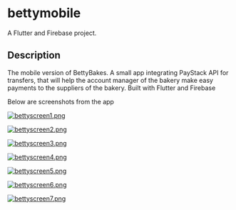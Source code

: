 # bettymobile

A Flutter and Firebase project.

## Description
The mobile version of BettyBakes. 
A small app integrating PayStack API for transfers, 
that will help the account manager of the bakery make easy payments to the suppliers of the bakery. 
Built with Flutter and Firebase

Below are screenshots from the app

[![bettyscreen1.png](https://i.postimg.cc/V6kskVLc/bettyscreen1.png)](https://postimg.cc/GB6nMzyM)

[![bettyscreen2.png](https://i.postimg.cc/wv4qyQ7R/bettyscreen2.png)](https://postimg.cc/WFrLxrms)

[![bettyscreen3.png](https://i.postimg.cc/rsd8SRrn/bettyscreen3.png)](https://postimg.cc/kRm3C4wK)

[![bettyscreen4.png](https://i.postimg.cc/T1ZTQ2jR/bettyscreen4.png)](https://postimg.cc/fSf4RNgF)

[![bettyscreen5.png](https://i.postimg.cc/NGVGQD3W/bettyscreen5.png)](https://postimg.cc/Dmr3gryg)

[![bettyscreen6.png](https://i.postimg.cc/wTmqMJH3/bettyscreen6.png)](https://postimg.cc/ZCJtDWWh)

[![bettyscreen7.png](https://i.postimg.cc/wjY6mvT2/bettyscreen7.png)](https://postimg.cc/zVpZmqhH)
